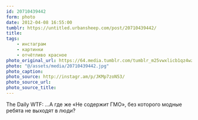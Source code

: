 ```yaml
---
id: 20710439442
form: photo
date: 2012-04-08 16:55:00
tumblr: https://untitled.urbansheep.com/post/20710439442/
title:
tags:
    - инстаграм
    - картинки
    - отчётливо красное
photo_original_url: https://64.media.tumblr.com/tumblr_m25vwxlicb1qz4wzio1_640.jpg
photo: "@/assets/media/20710439442.jpg"
photo_caption:
photo_source: http://instagr.am/p/JKMp7zoN53/
photo_source_url:
photo_source_title:
---
```


<p>The Daily WTF: …А где же «Не содержит ГМО», без которого модные ребята не выходят в люди?</p>
